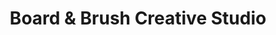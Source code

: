 ---
title: "Board & Brush Creative Studio"
url: /rochester/board-and-brush-creative-studio/
shop: craft
---